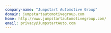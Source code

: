 ```yaml
---
company-name: "Jumpstart Automotive Group"
domain: jumpstartautomotivegroup.com
home: http://www.jumpstartautomotivegroup.com/
email: privacy@JumpstartAuto.com
---
```





